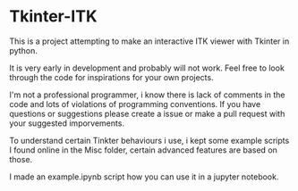 # Tkinter-ITK
This is a project attempting to make an interactive ITK viewer with Tkinter in python.

It is very early in development and probably will not work. Feel free to look through the code for inspirations for your own projects.

I'm not a professional programmer, i know there is lack of comments in the code and lots of violations of programming conventions. If you have questions or suggestions please create a issue or make a pull request with your suggested imporvements.  

To understand certain Tinkter behaviours i use, i kept some example scripts I found online in the Misc folder, certain advanced features are based on those.

I made an example.ipynb script how you can use it in a jupyter notebook.  
